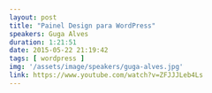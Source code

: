 ```yaml
---
layout: post
title: "Painel Design para WordPress"
speakers: Guga Alves
duration: 1:21:51
date: 2015-05-22 21:19:42
tags: [ wordpress ]
img: '/assets/image/speakers/guga-alves.jpg'
link: https://www.youtube.com/watch?v=ZFJJJLeb4Ls
---
```

